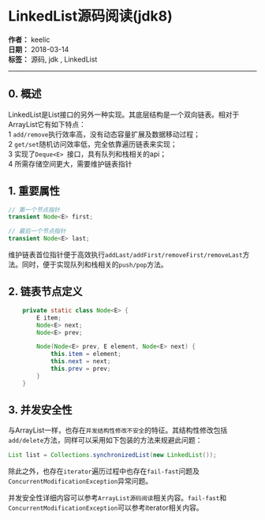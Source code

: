 # LinkedList源码阅读(jdk8)

**作者：** keelic  
**日期：** 2018-03-14  
**标签：** 源码, jdk , LinkedList 

---

## 0. 概述
LinkedList是List接口的另外一种实现。其底层结构是一个双向链表。相对于ArrayList它有如下特点：  
1 `add/remove`执行效率高，没有动态容量扩展及数据移动过程；  
2 `get/set`随机访问效率低，完全依靠遍历链表来实现；  
3 实现了`Deque<E> `接口，具有队列和栈相关的api；  
4 所需存储空间更大，需要维护链表指针

## 1. 重要属性
```java
// 第一个节点指针
transient Node<E> first;

// 最后一个节点指针
transient Node<E> last;
```
维护链表首位指针便于高效执行`addLast/addFirst/removeFirst/removeLast`方法。同时，便于实现队列和栈相关的`push/pop`方法。

## 2. 链表节点定义
```java
    private static class Node<E> {
        E item;
        Node<E> next;
        Node<E> prev;

        Node(Node<E> prev, E element, Node<E> next) {
            this.item = element;
            this.next = next;
            this.prev = prev;
        }
    }
```
 
## 3. 并发安全性
与ArrayList一样，也存在`并发结构性修改不安全`的特征。其结构性修改包括`add/delete`方法，同样可以采用如下包装的方法来规避此问题：  
```java
List list = Collections.synchronizedList(new LinkedList());
```
除此之外，也存在`iterator`遍历过程中也存在`fail-fast`问题及`ConcurrentModificationException`异常问题。  

并发安全性详细内容可以参考`ArrayList源码阅读`相关内容。`fail-fast`和`ConcurrentModificationException`可以参考iterator相关内容。